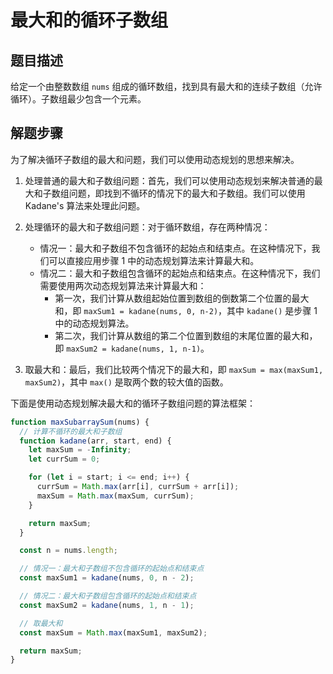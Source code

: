 # 最大和的循环子数组

## 题目描述

给定一个由整数数组 `nums` 组成的循环数组，找到具有最大和的连续子数组（允许循环）。子数组最少包含一个元素。

## 解题步骤

为了解决循环子数组的最大和问题，我们可以使用动态规划的思想来解决。

1. 处理普通的最大和子数组问题：首先，我们可以使用动态规划来解决普通的最大和子数组问题，即找到不循环的情况下的最大和子数组。我们可以使用 Kadane's 算法来处理此问题。

2. 处理循环的最大和子数组问题：对于循环数组，存在两种情况：
   - 情况一：最大和子数组不包含循环的起始点和结束点。在这种情况下，我们可以直接应用步骤 1 中的动态规划算法来计算最大和。
   - 情况二：最大和子数组包含循环的起始点和结束点。在这种情况下，我们需要使用两次动态规划算法来计算最大和：
     - 第一次，我们计算从数组起始位置到数组的倒数第二个位置的最大和，即 `maxSum1 = kadane(nums, 0, n-2)`，其中 `kadane()` 是步骤 1 中的动态规划算法。
     - 第二次，我们计算从数组的第二个位置到数组的末尾位置的最大和，即 `maxSum2 = kadane(nums, 1, n-1)`。

3. 取最大和：最后，我们比较两个情况下的最大和，即 `maxSum = max(maxSum1, maxSum2)`，其中 `max()` 是取两个数的较大值的函数。

下面是使用动态规划解决最大和的循环子数组问题的算法框架：

```javascript
function maxSubarraySum(nums) {
  // 计算不循环的最大和子数组
  function kadane(arr, start, end) {
    let maxSum = -Infinity;
    let currSum = 0;

    for (let i = start; i <= end; i++) {
      currSum = Math.max(arr[i], currSum + arr[i]);
      maxSum = Math.max(maxSum, currSum);
    }

    return maxSum;
  }

  const n = nums.length;

  // 情况一：最大和子数组不包含循环的起始点和结束点
  const maxSum1 = kadane(nums, 0, n - 2);

  // 情况二：最大和子数组包含循环的起始点和结束点
  const maxSum2 = kadane(nums, 1, n - 1);

  // 取最大和
  const maxSum = Math.max(maxSum1, maxSum2);

  return maxSum;
}
```